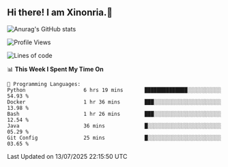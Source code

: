 ## Hi there! I am Xinonria.👋

![Anurag's GitHub stats](https://status-git-main-xinonrias-projects-f26540e3.vercel.app/api?username=xinonria&hide=stars,issues)

<!--START_SECTION:waka-->
![Profile Views](http://img.shields.io/badge/Profile%20Views-0-blue)

![Lines of code](https://img.shields.io/badge/From%20Hello%20World%20I%27ve%20Written-3.7%20million%20lines%20of%20code-blue)

📊 **This Week I Spent My Time On** 

```text
💬 Programming Languages: 
Python                   6 hrs 19 mins       ██████████████░░░░░░░░░░░   54.93 % 
Docker                   1 hr 36 mins        ███░░░░░░░░░░░░░░░░░░░░░░   13.98 % 
Bash                     1 hr 26 mins        ███░░░░░░░░░░░░░░░░░░░░░░   12.54 % 
Java                     36 mins             █░░░░░░░░░░░░░░░░░░░░░░░░   05.29 % 
Git Config               25 mins             █░░░░░░░░░░░░░░░░░░░░░░░░   03.65 % 
```


 Last Updated on 13/07/2025 22:15:50 UTC
<!--END_SECTION:waka-->

<!--
**xinonria/xinonria** is a ✨ _special_ ✨ repository because its `README.md` (this file) appears on your GitHub profile.

Here are some ideas to get you started:

- 🔭 I’m currently working on ...
- 🌱 I’m currently learning ...
- 👯 I’m looking to collaborate on ...
- 🤔 I’m looking for help with ...
- 💬 Ask me about ...
- 📫 How to reach me: ...
- 😄 Pronouns: ...
- ⚡ Fun fact: ...
-->

